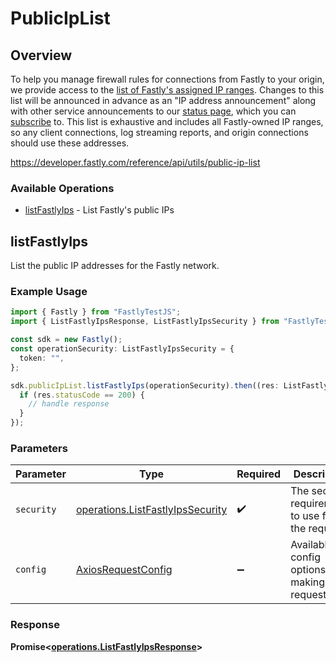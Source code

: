 # PublicIpList

## Overview

To help you manage firewall rules for connections from Fastly to your origin, we provide access to the [list of Fastly's assigned IP ranges](https://api.fastly.com/public-ip-list). Changes to this list will be announced in advance as an "IP address announcement" along with other service announcements to our [status page](https://fastlystatus.com/), which you can [subscribe](https://docs.fastly.com/en/guides/fastlys-network-status#subscribing-to-notifications) to. This list is exhaustive and includes all Fastly-owned IP ranges, so any client connections, log streaming reports, and origin connections should use these addresses.

<https://developer.fastly.com/reference/api/utils/public-ip-list>
### Available Operations

* [listFastlyIps](#listfastlyips) - List Fastly's public IPs

## listFastlyIps

List the public IP addresses for the Fastly network.

### Example Usage

```typescript
import { Fastly } from "FastlyTestJS";
import { ListFastlyIpsResponse, ListFastlyIpsSecurity } from "FastlyTestJS/dist/sdk/models/operations";

const sdk = new Fastly();
const operationSecurity: ListFastlyIpsSecurity = {
  token: "",
};

sdk.publicIpList.listFastlyIps(operationSecurity).then((res: ListFastlyIpsResponse) => {
  if (res.statusCode == 200) {
    // handle response
  }
});
```

### Parameters

| Parameter                                                                            | Type                                                                                 | Required                                                                             | Description                                                                          |
| ------------------------------------------------------------------------------------ | ------------------------------------------------------------------------------------ | ------------------------------------------------------------------------------------ | ------------------------------------------------------------------------------------ |
| `security`                                                                           | [operations.ListFastlyIpsSecurity](../../models/operations/listfastlyipssecurity.md) | :heavy_check_mark:                                                                   | The security requirements to use for the request.                                    |
| `config`                                                                             | [AxiosRequestConfig](https://axios-http.com/docs/req_config)                         | :heavy_minus_sign:                                                                   | Available config options for making requests.                                        |


### Response

**Promise<[operations.ListFastlyIpsResponse](../../models/operations/listfastlyipsresponse.md)>**


